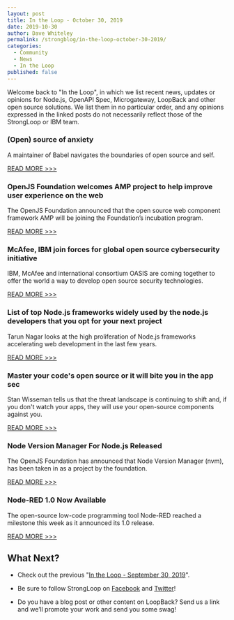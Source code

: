 ```yaml
---
layout: post
title: In the Loop - October 30, 2019
date: 2019-10-30
author: Dave Whiteley
permalink: /strongblog/in-the-loop-october-30-2019/
categories:
  - Community
  - News
  - In the Loop
published: false
---
```


Welcome back to "In the Loop", in which we list recent news, updates or opinions for Node.js, OpenAPI Spec, Microgateway, LoopBack and other open source solutions. We list them in no particular order, and any opinions expressed in the linked posts do not necessarily reflect those of the StrongLoop or IBM team.
<!--more-->

### (Open) source of anxiety

A maintainer of Babel navigates the boundaries of open source and self.

[READ MORE >>>](https://increment.com/open-source/open-source-of-anxiety/)

### OpenJS Foundation welcomes AMP project to help improve user experience on the web

The OpenJS Foundation announced that the open source web component framework AMP will be joining the Foundation’s incubation program.

[READ MORE >>>](https://openjsf.org/blog/2019/10/10/openjs-foundation-welcomes-amp-project-to-help-improve-user-experience-on-the-web/)

### McAfee, IBM join forces for global open source cybersecurity initiative

IBM, McAfee and international consortium OASIS are coming together to offer the world a way to develop open source security technologies. 

[READ MORE >>>](https://www.techrepublic.com/article/mcafee-ibm-join-forces-for-global-open-source-cybersecurity-initiative/)

### List of top Node.js frameworks widely used by the node.js developers that you opt for your next project

Tarun Nagar looks at the high proliferation of Node.js frameworks accelerating web development in the last few years.

[READ MORE >>>](https://www.whatech.com/mobile-apps/blog/620339-list-of-top-node-js-frameworks-widely-used-by-the-node-js-developers-that-you-opt-for-your-next-project)

### Master your code's open source or it will bite you in the app sec

Stan Wisseman tells us that the threat landscape is continuing to shift and, if you don't watch your apps, they will use your open-source components against you.

[READ MORE >>>](https://techbeacon.com/security/master-your-codes-open-source-or-it-will-bite-you-app-sec)

### Node Version Manager For Node.js Released 

The OpenJS Foundation has announced that Node Version Manager (nvm), has been taken in as a project by the foundation.

[READ MORE >>>](https://www.i-programmer.info/news/167-javascript/13141--node-version-manager-for-nodejs-released.html)

### Node-RED 1.0 Now Available

The open-source low-code programming tool Node-RED reached a milestone this week as it announced its 1.0 release.

[READ MORE >>>](https://sdtimes.com/lowcode/node-red-1-0-now-available/)

## What Next?

* Check out the previous "[In the Loop - September 30, 2019](https://strongloop.com/strongblog/in-the-loop-september-30-2019/)".

* Be sure to follow StrongLoop on [Facebook](https://www.facebook.com/strongloop/) and [Twitter](https://twitter.com/StrongLoop)!

* Do you have a blog post or other content on LoopBack? Send us a link and we’ll promote your work and send you some swag!
